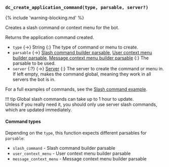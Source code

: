 ### `dc_create_application_command(type, parsable, server?)`

{% include 'warning-blocking.md' %}

Creates a slash command or context menu for the bot.

Returns the application command created.

- `type` {->} String
  {:} The type of command or menu to create.
- `parsable` {->}
  [Slash command builder parsable](/parsables/commands/slash-command-builder.md),
  [User context menu builder parsable](/parsables/commands/user-context-menu-builder.md),
  [Message context menu builder parsable](/parsables/commands/message-context-menu-builder.md)
  {:} The parsable to be used.
- `server` {:?} {->} [Server](/values/server.md)
  {:} The server to create the command or menu in.
  If left empty, makes the command global, meaning they work in all servers the bot is in.

For a full examples of commands, see the [Slash command example](/examples/slash-commands.md).

!!! tip
    Global slash commands can take up to 1 hour to update.
    <br>Unless if you really need it, you should only use server slash commands, which are updated immediately.

#### Command types

Depending on the `type`, this function expects different parsables for `parsable`:

- `slash_command` - Slash command builder parsable
- `user_context_menu` - User context menu builder parsable
- `message_context_menu` - Message context menu builder parsable
